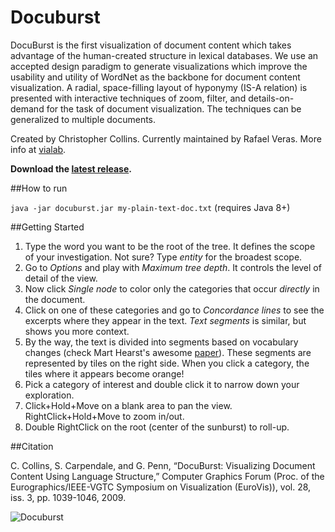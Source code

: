 # Docuburst

DocuBurst is the first visualization of document content which takes advantage of the human-created structure in lexical databases. We use an accepted design paradigm to generate visualizations which improve the usability and utility of WordNet as the backbone for document content visualization. A radial, space-filling layout of hyponymy (IS-A relation) is presented with interactive techniques of zoom, filter, and details-on-demand for the task of document visualization. The techniques can be generalized to multiple documents.

Created by Christopher Collins. Currently maintained by Rafael Veras. More info at [vialab](http://vialab.science.uoit.ca/portfolio/docuburst).

**Download the [latest release](https://github.com/vialab/docuburst-desktop/releases/download/v1.0-alpha/docuburst-v1.0-alpha.jar).**

##How to run

`java -jar docuburst.jar my-plain-text-doc.txt` (requires Java 8+)

##Getting Started

1. Type the word you want to be the root of the tree. It defines the scope of your investigation. Not sure? Type *entity* for the broadest scope.
2. Go to *Options* and play with *Maximum tree depth*. It controls the level of detail of the view.
3. Now click *Single node* to color only the categories that occur *directly* in the document. 
4. Click on one of these categories and go to *Concordance lines* to see the excerpts where they appear in the text. *Text segments* is similar, but shows you more context.
5. By the way, the text is divided into segments based on vocabulary changes (check Mart Hearst's awesome [paper](http://people.ischool.berkeley.edu/~hearst/papers/cl-texttiling97.pdf)). These segments are represented by tiles on the right side. When you click a category, the tiles where it appears become orange!
6. Pick a category of interest and double click it to narrow down your exploration.
7. Click+Hold+Move on a blank area to pan the view. RightClick+Hold+Move to zoom in/out.
8. Double RightClick on the root (center of the sunburst) to roll-up.

##Citation

C. Collins, S. Carpendale, and G. Penn, “DocuBurst: Visualizing Document Content Using Language Structure,” Computer Graphics Forum (Proc. of the Eurographics/IEEE-VGTC Symposium on Visualization (EuroVis)), vol. 28, iss. 3, pp. 1039-1046, 2009. 

![Docuburst](http://vialab.science.uoit.ca/wp-content/uploads/2011/12/docuburst_idea_search_pl1.png)


